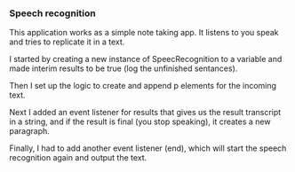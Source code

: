 ### Speech recognition

This application works as a simple note taking app. It listens to you speak and tries to replicate it in a text.

I started by creating a new instance of SpeecRecognition to a variable and made interim results to be true (log the unfinished sentances).

Then I set up the logic to create and append p elements for the incoming text.

Next I added an event listener for results that gives us the result transcript in a string, and if the result is final (you stop speaking), it creates a new paragraph.

Finally, I had to add another event listener (end), which will start the speech recognition again and output the text.